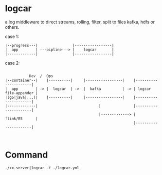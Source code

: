 # logcar
a log middleware to direct streams, rolling, filter, split to files  kafka, hdfs or others.

case 1:
```text
|--progress---|                |-----------------|
|  app        | ---pipline---> |    logcar       |
|-------------|                |-----------------|
```
case 2:
```text

           Dev  /  Ops
|--container--|    |----------|     |-----------------|    |----------------------|
|  app        | -> |  logcar  | ->  |  kafka          | -> | logcar file-appender |
|(go|java|...)|    |----------|     |-----------------|    |----------------------|
|-------------|                            |               |----------------------|
                                           |-------------> |        flink/ES      |
                                                           |----------------------|



```
# Command

```shell
./xx-server|logcar -f ./logcar.yml
```




